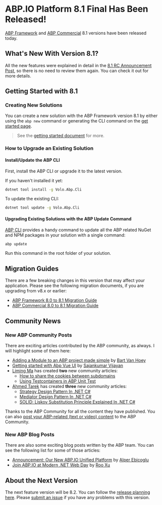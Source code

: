 # ABP.IO Platform 8.1 Final Has Been Released!

[ABP Framework](https://abp.io/) and [ABP Commercial](https://commercial.abp.io/) 8.1 versions have been released today.

## What's New With Version 8.1?

All the new features were explained in detail in the [8.1 RC Announcement Post](https://blog.abp.io/abp/announcing-abp-8-1-release-candidate), so there is no need to review them again. You can check it out for more details. 

## Getting Started with 8.1

### Creating New Solutions

You can create a new solution with the ABP Framework version 8.1 by either using the `abp new` command or generating the CLI command on the [get started page](https://abp.io/get-started).

> See the [getting started document](https://docs.abp.io/en/abp/latest/Getting-Started) for more.

### How to Upgrade an Existing Solution

#### Install/Update the ABP CLI

First, install the ABP CLI or upgrade it to the latest version.

If you haven't installed it yet:

```bash
dotnet tool install -g Volo.Abp.Cli
```

To update the existing CLI:

```bash
dotnet tool update -g Volo.Abp.Cli
```

#### Upgrading Existing Solutions with the ABP Update Command

[ABP CLI](https://docs.abp.io/en/abp/latest/CLI) provides a handy command to update all the ABP related NuGet and NPM packages in your solution with a single command:

```bash
abp update
```

Run this command in the root folder of your solution.

## Migration Guides

There are a few breaking changes in this version that may affect your application.
Please see the following migration documents, if you are upgrading from v8.x or earlier:

* [ABP Framework 8.0 to 8.1 Migration Guide](https://docs.abp.io/en/abp/8.1/Migration-Guides/Abp-8_1)
* [ABP Commercial 8.0 to 8.1 Migration Guide](https://docs.abp.io/en/commercial/8.1/migration-guides/v8_1)

## Community News

### New ABP Community Posts

There are exciting articles contributed by the ABP community, as always. I will highlight some of them here:

* [Adding a Module to an ABP project made simple](https://community.abp.io/posts/adding-a-module-to-an-abp-project-made-simple-a8zw0j2m) by [Bart Van Hoey](https://twitter.com/@bartvanhoey)
* [Getting started with Abp Vue UI](https://community.abp.io/posts/getting-started-with-abp-vue-ui-4vfiv5io) by [Sajankumar Vijayan](https://community.abp.io/members/Sajan)
* [Liming Ma](https://github.com/maliming) has created **two** new community articles:
  * [How to share the cookies between subdomains](https://community.abp.io/posts/how-to-share-the-cookies-between-subdomains-jfrzggc2)
  * [Using Testcontainers in ABP Unit Test](https://community.abp.io/posts/using-testcontainers-in-abp-unit-test-b67gzpxg)
* [Ahmed Tarek](https://github.com/AhmedTarekHasan) has created **three** new community articles:
  * [Strategy Design Pattern In .NET C#](https://community.abp.io/posts/strategy-design-pattern-in-.net-c-vcgv11h5)
  * [Mediator Design Pattern In .NET C#](https://community.abp.io/posts/mediator-design-pattern-in-.net-c-pdsjp93n)
  * [SOLID: Liskov Substitution Principle Explained In .NET C#](https://community.abp.io/posts/solid-liskov-substitution-principle-explained-in-.net-c-hx2z8vo9)

Thanks to the ABP Community for all the content they have published. You can also [post your ABP-related (text or video) content](https://community.abp.io/articles/submit) to the ABP Community.

### New ABP Blog Posts

There are also some exciting blog posts written by the ABP team. You can see the following list for some of those articles:

* [Announcement: Our New ABP.IO Unified Platform](https://blog.abp.io/abp/our-new-abp.io-unified-platform) by [Alper Ebicoglu](https://twitter.com/alperebicoglu)
* [Join ABP.IO at Modern .NET Web Day](https://blog.abp.io/abp/Join-ABP.IO-at-Modern-.NET-Web-Day) by [Roo Xu](https://github.com/Roo1227)

## About the Next Version

The next feature version will be 8.2. You can follow the [release planning here](https://github.com/abpframework/abp/milestones). Please [submit an issue](https://github.com/abpframework/abp/issues/new) if you have any problems with this version.